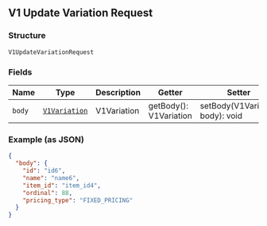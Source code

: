 ## V1 Update Variation Request

### Structure

`V1UpdateVariationRequest`

### Fields

| Name | Type | Description | Getter | Setter |
|  --- | --- | --- | --- | --- |
| `body` | [`V1Variation`](/doc/models/v1-variation.md) | V1Variation | getBody(): V1Variation | setBody(V1Variation body): void |

### Example (as JSON)

```json
{
  "body": {
    "id": "id6",
    "name": "name6",
    "item_id": "item_id4",
    "ordinal": 88,
    "pricing_type": "FIXED_PRICING"
  }
}
```

